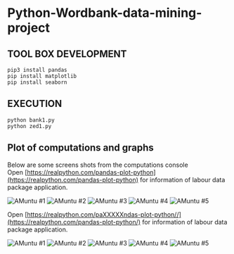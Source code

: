 # Python-Wordbank-data-mining-project 

## TOOL BOX DEVELOPMENT

```
pip3 install pandas
pip install matplotlib
pip install seaborn

```

## EXECUTION

```
python bank1.py
python zed1.py

```

## Plot of computations and graphs

Below are some screens shots from the computations console \
Open [https://realpython.com/pandas-plot-python](https://realpython.com/pandas-plot-python) for information of labour data package application.

![ AMuntu #1 ](https://github.com/LINOSNCHENA/Python-Wordbank-data-mining-project/blob/main/UXVIEW/page1.png)
![ AMuntu #2 ](https://github.com/LINOSNCHENA/Python-Wordbank-data-mining-project/blob/main/UXVIEW/page2.png)
![ AMuntu #3 ](https://github.com/LINOSNCHENA/Python-Wordbank-data-mining-project/blob/main/UXVIEW/page3.png)
![ AMuntu #4 ](https://github.com/LINOSNCHENA/Python-Wordbank-data-mining-project/blob/main/UXVIEW/page4.png)
![ AMuntu #5 ](https://github.com/LINOSNCHENA/Python-Wordbank-data-mining-project/blob/main/UXVIEW/page5.png)

Open [https://realpython.com/paXXXXXndas-plot-python//](https://realpython.com/pandas-plot-python/) for information of labour data package application.

![ AMuntu #1 ](https://github.com/LINOSNCHENA/Python-Wordbank-data-mining-project/blob/main/UXVIEW/page11.png)
![ AMuntu #2 ](https://github.com/LINOSNCHENA/Python-Wordbank-data-mining-project/blob/main/UXVIEW/page12.png)
![ AMuntu #3 ](https://github.com/LINOSNCHENA/Python-Wordbank-data-mining-project/blob/main/UXVIEW/page13.png)
![ AMuntu #4 ](https://github.com/LINOSNCHENA/Python-Wordbank-data-mining-project/blob/main/UXVIEW/page14.png)
![ AMuntu #5 ](https://github.com/LINOSNCHENA/Python-Wordbank-data-mining-project/blob/main/UXVIEW/page15.png)